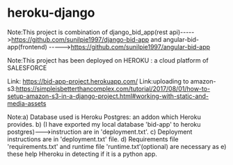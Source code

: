 # heroku-django

Note:This project is combination of django_bid_app(rest api)----->https://github.com/sunilpie1997/django-bid-app
      and angular-bid-app(frontend)                         ----->https://github.com/sunilpie1997/angular-bid-app
      
Note:This project has been deployed on HEROKU : a cloud platform of SALESFORCE

Link: https://bid-app-project.herokuapp.com/
Link:uploading to amazon-s3:https://simpleisbetterthancomplex.com/tutorial/2017/08/01/how-to-setup-amazon-s3-in-a-django-project.html#working-with-static-and-media-assets


Note:a) Database used is Heroku Postgres: an addon which Heroku provides.
     b) (I have exported my local database 'bid-app' to heroku postgres)--->instruction are in 'deployment.txt'.
     c)  Deployment instructions are in 'deployment.txt' file.
     d)  Requirements file 'requirements.txt' and runtime file 'runtime.txt'(optional) are necessary as 
     e)  these help Hheroku in detecting if it is a python app.
